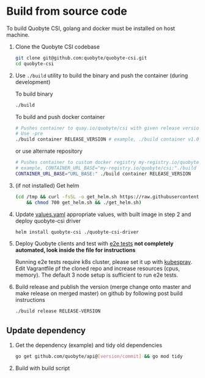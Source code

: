 # Build from source code

To build Quobyte CSI, golang and docker must be installed on host machine.

1. Clone the Quobyte CSI codebase

    ```bash
    git clone git@github.com:quobyte/quobyte-csi.git
    cd quobyte-csi
    ```

2. Use `./build` utility to build the binary and push the container (during development) 

    To build binary

    ```bash
    ./build
    ```

    To build and push docker container

    ```bash
    # Pushes container to quay.io/quobyte/csi with given release version
    # Use -pre
    ./build container RELEASE_VERSION # example, ./build container v1.0.1-pre
    ```

    or use alternate repository

    ```bash
    # Pushes container to custom docker registry my-registry.io/quobyte/csi with given release version
    # example, CONTAINER_URL_BASE="my-registry.io/quobyte/csi:"./build container v1.0.1-pre
    CONTAINER_URL_BASE="URL_BASE:" ./build container RELEASE_VERSION
    ```

3. (if not installed) Get helm

    ```bash
    (cd /tmp && curl -fsSL -o get_helm.sh https://raw.githubusercontent.com/helm/helm/master/scripts/get-helm-3 \
        && chmod 700 get_helm.sh && ./get_helm.sh)
    ```

4. Update [values.yaml](../quobyte-csi-driver/values.yaml) appropriate values, with built image in step 2 and deploy quobyte-csi driver

    ```bash
    helm install quobyte-csi ./quobyte-csi-driver
    ```

5. Deploy Quobyte clients and test with [e2e tests](e2e) **not completely automated, look inside the file for instructions**
  
    Running e2e tests require k8s cluster, please set it up with [kubespray](https://github.com/kubernetes-sigs/kubespray). Edit Vagrantfile pf the cloned repo and increase resources (cpus, memory). The default 3 node setup is sufficient to run e2e tests.

6. Build release and publish the version (merge change onto master and make release on merged master) on
 github by following post build instructions

    ```bash
    ./build release RELEASE-VERSION
    ```

## Update dependency

1. Get the dependency (example) and tidy old dependencies

    ```bash
    go get github.com/quobyte/api@[version/commit] && go mod tidy
    ```

2. Build with build script
